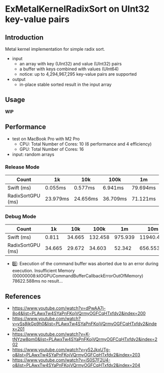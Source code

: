 # ExMetalKernelRadixSort on UInt32 key-value pairs
 
## Introduction

Metal kernel implementation for simple radix sort.

- input
    - an array with key (UInt32) and value (UInt32) pairs
    - a buffer with keys combined with values (UInt64)
    - notice: up to 4,294,967,295 key-value pairs are supported
- output
    - in-place stable sorted result in the input array

## Usage

**WIP**

## Performance

- test on MacBook Pro with M2 Pro
    - CPU: Total Number of Cores:    10 (6 performance and 4 efficiency)
    - GPU: Total Number of Cores:    16
- input: random arrays

### Release Mode

| Count             | 1k | 10k | 100k | 1m | 10m | 100m | 1b |
| - | - | - | - | - | - | - | - |
| Swift        (ms) | 0.055ms | 0.577ms | 6.941ms | 79.694ms | 939.836ms | 10879.160ms | 130040.261ms |
| RadixSortGPU (ms) | 23.979ms | 24.656ms | 36.709ms | 71.121ms | 659.600ms | 5349.858ms | 0️⃣ |

### Debug Mode

| Count             | 1k | 10k | 100k | 1m | 10m | 100m | 1b |
| - | - | - | - | - | - | - | - |
| Swift        (ms) | 0.811 | 34.665 | 132.458 | 975.939 | 11940.425 | 150437.893 | 1161282.611ms |
| RadixSortGPU (ms) | 34.665 | 29.672 | 34.603 | 52.342 | 656.553 | 5370.615 | 0️⃣ |

- 0️⃣: Execution of the command buffer was aborted due to an error during execution. Insufficient Memory (00000008:kIOGPUCommandBufferCallbackErrorOutOfMemory) 78622.588ms no result...

## References

- https://www.youtube.com/watch?v=dPwAA7j-8o4&list=PLAwxTw4SYaPnFKojVQrmyOGFCqHTxfdv2&index=200
- https://www.youtube.com/watch?v=vSs8jkGp9h0&list=PLAwxTw4SYaPnFKojVQrmyOGFCqHTxfdv2&index=201
- https://www.youtube.com/watch?v=K-tNYzw8pm0&list=PLAwxTw4SYaPnFKojVQrmyOGFCqHTxfdv2&index=202
- https://www.youtube.com/watch?v=y52JkxUTg-o&list=PLAwxTw4SYaPnFKojVQrmyOGFCqHTxfdv2&index=203
- https://www.youtube.com/watch?v=iS0S7F2U4-o&list=PLAwxTw4SYaPnFKojVQrmyOGFCqHTxfdv2&index=204
